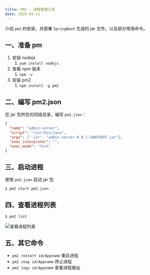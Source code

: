 ```yaml
---
title: PM2 - 进程管理工具
date: 2020-03-11
---
```


介绍 `pm2` 的安装，并部署 `SpringBoot` 生成的 jar 文件。以及部分常用命令。

<!-- more -->

## 一、准备 pm

1. 安装 nodejs
   1. `yum install nodejs`
2. 查看 npm 版本
   1. `npm -v`
3. 安装 pm2
   1. `npm install -g pm2`

## 二、编写 pm2.json

在 jar 包所在的同级目录，编写 `pm2.json`：

```json
{
  "name": "admin-server",
  "script": "/usr/bin/java",
  "args": ["-jar", "admin-server-0.0.1-SNAPSHOT.jar"],
  "exec_interpreter": "",
  "exec_mode": "fork"
}
```

## 三、启动进程

使用 `pm2.json` 启动 jar 包

```sh
$ pm2 start pm2.json
```

## 四、查看进程列表

```sh
$ pm2 list
```

![查看进程列表](https://luokaiii.oss-cn-shanghai.aliyuncs.com/blog/operate/pm2list.png)

## 五、其它命令

- `pm2 restart id/Appname` 重启进程
- `pm2 stop id/Appname` 停止进程
- `pm2 logs id/Appname` 查看进程输出
